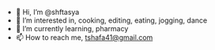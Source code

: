 - 👋 Hi, I’m @shftasya
- 👀 I’m interested in, cooking, editing, eating, jogging, dance
- 🌱 I’m currently learning, pharmacy
- 📫 How to reach me, tshafa41@gmail.com

<!---
shftasya/shftasya is a ✨ special ✨ repository because its `README.md` (this file) appears on your GitHub profile.
You can click the Preview link to take a look at your changes.
--->
